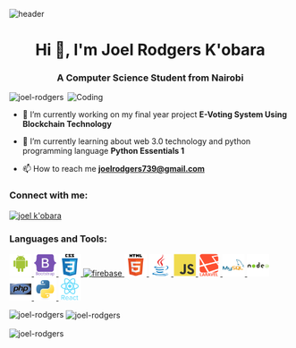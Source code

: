 ![header ](https://i.pinimg.com/564x/59/35/5f/59355f751c1e3698cc6360b1a7390094.jpg)
<h1 align="center">Hi 👋, I'm Joel Rodgers K'obara</h1>
<h3 align="center">A Computer Science Student from Nairobi</h3>
<img align="right" alt="Coding" width="400" src="https://c.tenor.com/2nKSTDDekOgAAAAC/coding-kira.gif ">
<p align="left"> <img src="https://komarev.com/ghpvc/?username=joel-rodgers&label=Profile%20views&color=0e75b6&style=flat" alt="joel-rodgers" /> </p>

- 🔭 I’m currently working on my final year project **E-Voting System Using Blockchain Technology**

- 🌱 I’m currently learning about web 3.0 technology and python programming language **Python Essentials 1**

- 📫 How to reach me **joelrodgers739@gmail.com**

<h3 align="left">Connect with me:</h3>
<p align="left">
<a href="https://linkedin.com/in/joel k'obara" target="blank"><img align="center" src="https://raw.githubusercontent.com/rahuldkjain/github-profile-readme-generator/master/src/images/icons/Social/linked-in-alt.svg" alt="joel k'obara" height="30" width="40" /></a>
</p>

<h3 align="left">Languages and Tools:</h3>
<p align="left"> <a href="https://developer.android.com" target="_blank" rel="noreferrer"> <img src="https://raw.githubusercontent.com/devicons/devicon/master/icons/android/android-original-wordmark.svg" alt="android" width="40" height="40"/> </a> <a href="https://getbootstrap.com" target="_blank" rel="noreferrer"> <img src="https://raw.githubusercontent.com/devicons/devicon/master/icons/bootstrap/bootstrap-plain-wordmark.svg" alt="bootstrap" width="40" height="40"/> </a> <a href="https://www.w3schools.com/css/" target="_blank" rel="noreferrer"> <img src="https://raw.githubusercontent.com/devicons/devicon/master/icons/css3/css3-original-wordmark.svg" alt="css3" width="40" height="40"/> </a> <a href="https://firebase.google.com/" target="_blank" rel="noreferrer"> <img src="https://www.vectorlogo.zone/logos/firebase/firebase-icon.svg" alt="firebase" width="40" height="40"/> </a> <a href="https://www.w3.org/html/" target="_blank" rel="noreferrer"> <img src="https://raw.githubusercontent.com/devicons/devicon/master/icons/html5/html5-original-wordmark.svg" alt="html5" width="40" height="40"/> </a> <a href="https://www.java.com" target="_blank" rel="noreferrer"> <img src="https://raw.githubusercontent.com/devicons/devicon/master/icons/java/java-original.svg" alt="java" width="40" height="40"/> </a> <a href="https://developer.mozilla.org/en-US/docs/Web/JavaScript" target="_blank" rel="noreferrer"> <img src="https://raw.githubusercontent.com/devicons/devicon/master/icons/javascript/javascript-original.svg" alt="javascript" width="40" height="40"/> </a> <a href="https://laravel.com/" target="_blank" rel="noreferrer"> <img src="https://raw.githubusercontent.com/devicons/devicon/master/icons/laravel/laravel-plain-wordmark.svg" alt="laravel" width="40" height="40"/> </a> <a href="https://www.mysql.com/" target="_blank" rel="noreferrer"> <img src="https://raw.githubusercontent.com/devicons/devicon/master/icons/mysql/mysql-original-wordmark.svg" alt="mysql" width="40" height="40"/> </a> <a href="https://nodejs.org" target="_blank" rel="noreferrer"> <img src="https://raw.githubusercontent.com/devicons/devicon/master/icons/nodejs/nodejs-original-wordmark.svg" alt="nodejs" width="40" height="40"/> </a> <a href="https://www.php.net" target="_blank" rel="noreferrer"> <img src="https://raw.githubusercontent.com/devicons/devicon/master/icons/php/php-original.svg" alt="php" width="40" height="40"/> </a> <a href="https://www.python.org" target="_blank" rel="noreferrer"> <img src="https://raw.githubusercontent.com/devicons/devicon/master/icons/python/python-original.svg" alt="python" width="40" height="40"/> </a> <a href="https://reactjs.org/" target="_blank" rel="noreferrer"> <img src="https://raw.githubusercontent.com/devicons/devicon/master/icons/react/react-original-wordmark.svg" alt="react" width="40" height="40"/> </a> </p>

<p><img align="left" src="https://github-readme-stats.vercel.app/api/top-langs?username=joel-rodgers&show_icons=true&locale=en&layout=compact" alt="joel-rodgers" /></p>

<p>&nbsp;<img align="center" src="https://github-readme-stats.vercel.app/api?username=joel-rodgers&show_icons=true&locale=en" alt="joel-rodgers" /></p>

<p><img align="center" src="https://github-readme-streak-stats.herokuapp.com/?user=joel-rodgers&" alt="joel-rodgers" /></p>
